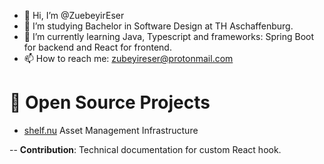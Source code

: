 - 👋 Hi, I’m @ZuebeyirEser
- 👀 I’m studying Bachelor in Software Design at TH Aschaffenburg.
- 🌱 I’m currently learning Java, Typescript and frameworks: Spring Boot for backend and React for frontend.
- 📫 How to reach me: zubeyireser@protonmail.com

# 🚀 Open Source Projects

- [shelf.nu](https://github.com/Shelf-nu/shelf.nu.git)
Asset Management Infrastructure

-- **Contribution**: Technical documentation for custom React hook.
<!---
ZuebeyirEser/ZuebeyirEser is a ✨ special ✨ repository because its `README.md` (this file) appears on your GitHub profile.
You can click the Preview link to take a look at your changes.
--->
